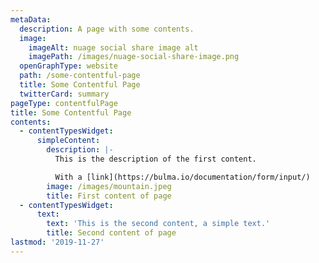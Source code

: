 ```yaml
---
metaData:
  description: A page with some contents.
  image:
    imageAlt: nuage social share image alt
    imagePath: /images/nuage-social-share-image.png
  openGraphType: website
  path: /some-contentful-page
  title: Some Contentful Page
  twitterCard: summary
pageType: contentfulPage
title: Some Contentful Page
contents:
  - contentTypesWidget:
      simpleContent:
        description: |-
          This is the description of the first content.

          With a [link](https://bulma.io/documentation/form/input/)
        image: /images/mountain.jpeg
        title: First content of page
  - contentTypesWidget:
      text:
        text: 'This is the second content, a simple text.'
        title: Second content of page
lastmod: '2019-11-27'
---
```


